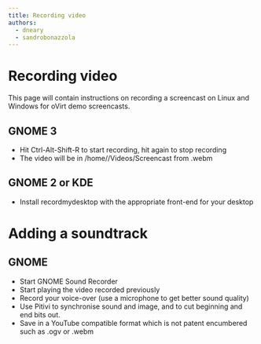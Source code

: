 ```yaml
---
title: Recording video
authors:
  - dneary
  - sandrobonazzola
---
```


# Recording video

This page will contain instructions on recording a screencast on Linux and Windows for oVirt demo screencasts.

## GNOME 3

*   Hit Ctrl-Alt-Shift-R to start recording, hit again to stop recording
*   The video will be in /home/<user>/Videos/Screencast from <date>.webm

## GNOME 2 or KDE

*   Install recordmydesktop with the appropriate front-end for your desktop

# Adding a soundtrack

## GNOME

*   Start GNOME Sound Recorder
*   Start playing the video recorded previously
*   Record your voice-over (use a microphone to get better sound quality)
*   Use Pitivi to synchronise sound and image, and to cut beginning and end bits out.
*   Save in a YouTube compatible format which is not patent encumbered such as .ogv or .webm
